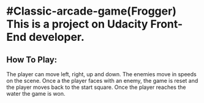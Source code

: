 #Classic-arcade-game(Frogger)
This is a project on Udacity Front-End developer.
===============================
## How To Play:
The player can move left, right, up and down. The enemies move in speeds on the scene. Once a the player faces with an enemy, the game is reset and the player moves back to the start square. Once the player reaches the water the game is won.
